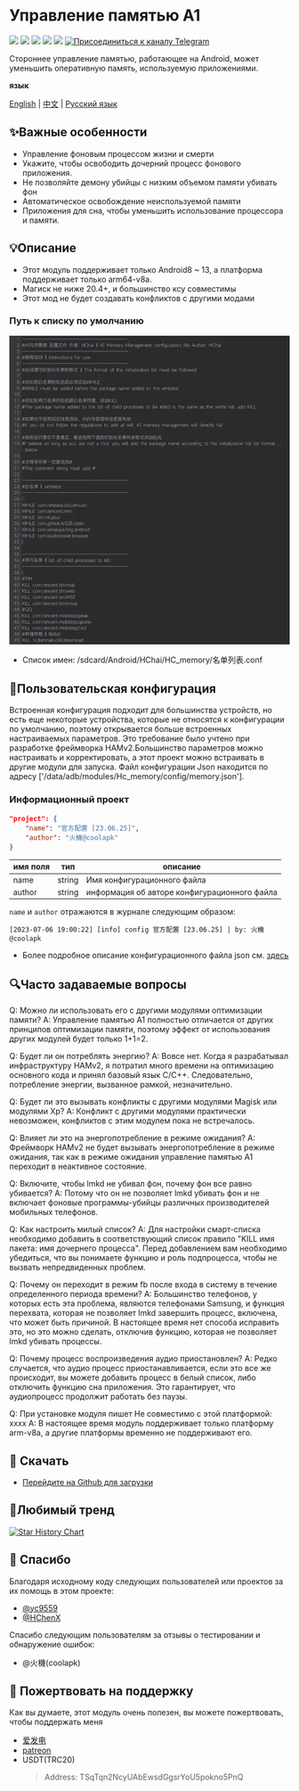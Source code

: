 # Управление памятью A1

[![](https://img.shields.io/badge/-C-black?logo=c&style=flat-square&logoColor=ffffff)](http://cppmicroservices.org/)
[![](https://img.shields.io/badge/-C++-808080?logo=c%2B%2B&style=flat-square&logoColor=ffffff)](http://cppmicroservices.org/)
[![](https://img.shields.io/badge/-Bash-ae9a5a?style=flat-square&logo=shell&logoColor=ffffff)](https://www.python.org/)
![](https://img.shields.io/badge/Android%208~13-Support-зеленый)
![](https://img.shields.io/badge/arm64--v8a-Support-green)
[![Присоединиться к каналу Telegram](https://img.shields.io/badge/Join%20group-Telegram-brightgreen.svg)](https://t.me/HCha1234)

Стороннее управление памятью, работающее на Android, может уменьшить оперативную память, используемую приложениями.

**язык**

[English](README.md) | [中文](README-zh.md) | [Русский язык](README-ru.md)

## ✨Важные особенности
- Управление фоновым процессом жизни и смерти
- Укажите, чтобы освободить дочерний процесс фонового приложения.
- Не позволяйте демону убийцы с низким объемом памяти убивать фон
- Автоматическое освобождение неиспользуемой памяти
- Приложения для сна, чтобы уменьшить использование процессора и памяти.

## 💡Описание
- Этот модуль поддерживает только Android8 ~ 13, а платформа поддерживает только arm64-v8a.
- Магиск не ниже 20.4+, и большинство ксу совместимы
- Этот мод не будет создавать конфликтов с другими модами

### Путь к списку по умолчанию
![列表图片](image/list.jpg)
- Список имен: /sdcard/Android/HChai/HC_memory/名单列表.conf

## 📝Пользовательская конфигурация
Встроенная конфигурация подходит для большинства устройств, но есть еще некоторые устройства, которые не относятся к конфигурации по умолчанию, поэтому открывается больше встроенных настраиваемых параметров. Это требование было учтено при разработке фреймворка HAMv2.Большинство параметров можно настраивать и корректировать, а этот проект можно встраивать в другие модули для запуска. Файл конфигурации Json находится по адресу ['/data/adb/modules/Hc_memory/config/memory.json'].

### Информационный проект
```json
"project": {
    "name": "官方配置 [23.06.25]",
    "author": "火機@coolapk"
}
```

|имя поля |тип |описание |
| ------ | ------ | ------------------ |
|name |string |Имя конфигурационного файла |
|author |string |информация об авторе конфигурационного файла |

`name` и `author` отражаются в журнале следующим образом:
```
[2023-07-06 19:00:22] [info] config 官方配置 [23.06.25] | by: 火機@coolapk
```

- Более подробное описание конфигурационного файла json см. [здесь](config/JSON-CONFIG-ru.md)

## 🔍Часто задаваемые вопросы

Q: Можно ли использовать его с другими модулями оптимизации памяти?
A: Управление памятью A1 полностью отличается от других принципов оптимизации памяти, поэтому эффект от использования других модулей будет только 1+1=2.

Q: Будет ли он потреблять энергию?
A: Вовсе нет. Когда я разрабатывал инфраструктуру HAMv2, я потратил много времени на оптимизацию основного кода и принял базовый язык C/C++. Следовательно, потребление энергии, вызванное рамкой, незначительно.

Q: Будет ли это вызывать конфликты с другими модулями Magisk или модулями Xp?
A: Конфликт с другими модулями практически невозможен, конфликтов с этим модулем пока не встречалось.

Q: Влияет ли это на энергопотребление в режиме ожидания?
A: Фреймворк HAMv2 не будет вызывать энергопотребление в режиме ожидания, так как в режиме ожидания управление памятью A1 переходит в неактивное состояние.

Q: Включите, чтобы lmkd не убивал фон, почему фон все равно убивается?
A: Потому что он не позволяет lmkd убивать фон и не включает фоновые программы-убийцы различных производителей мобильных телефонов.

Q: Как настроить милый список?
A: Для настройки смарт-списка необходимо добавить в соответствующий список правило "KILL имя пакета: имя дочернего процесса". Перед добавлением вам необходимо убедиться, что вы понимаете функцию и роль подпроцесса, чтобы не вызвать непредвиденных проблем.

Q: Почему он переходит в режим fb после входа в систему в течение определенного периода времени?
A: Большинство телефонов, у которых есть эта проблема, являются телефонами Samsung, и функция перехвата, которая не позволяет lmkd завершить процесс, включена, что может быть причиной. В настоящее время нет способа исправить это, но это можно сделать, отключив функцию, которая не позволяет lmkd убивать процессы.

Q: Почему процесс воспроизведения аудио приостановлен?
A: Редко случается, что аудио процесс приостанавливается, если это все же происходит, вы можете добавить процесс в белый список, либо отключить функцию сна приложения. Это гарантирует, что аудиопроцесс продолжит работать без паузы.

Q: При установке модуля пишет Не совместимо с этой платформой: xxxx
A: В настоящее время модуль поддерживает только платформу arm-v8a, а другие платформы временно не поддерживают его.

## 🚀 Скачать
- [Перейдите на Github для загрузки](https://github.com/OneB1ank/A1Memory/releases)

## 🌟Любимый тренд

<a href="https://star-history.com/#OneB1ank/A1Memory&Timeline">
  <picture>
    <source media="(prefers-color-scheme: dark)" srcset="https://api.star-history.com/svg?repos=OneB1ank/A1Memory&type=Timeline&theme=dark" />
    <source media="(prefers-color-scheme: light)" srcset="https://api.star-history.com/svg?repos=OneB1ank/A1Memory&type=Timeline" />
    <img alt="Star History Chart" src="https://api.star-history.com/svg?repos=OneB1ank/A1Memory&type=Timeline" />
  </picture>
</a>

## 🙏 Спасибо

Благодаря исходному коду следующих пользователей или проектов за их помощь в этом проекте:
- [@yc9559](https://github.com/yc9559)
- [@HChenX](https://github.com/HChenX)

Спасибо следующим пользователям за отзывы о тестировании и обнаружение ошибок:
- @火機(coolapk)

## 🎉 Пожертвовать на поддержку
Как вы думаете, этот модуль очень полезен, вы можете пожертвовать, чтобы поддержать меня
- [爱发电](https://afdian.net/a/HCha1)
- [patreon](https://patreon.com/A1memory)
- USDT(TRC20)
  > Address: TSqTqn2NcyUAbEwsdGgsrYoU5pokno5PnQ
